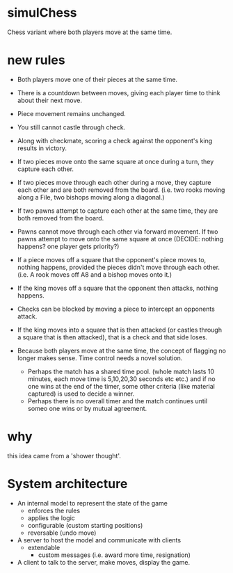 # simulChess
Chess variant where both players move at the same time.

# new rules

- Both players move one of their pieces at the same time.
- There is a countdown between moves, giving each player time to think about their next move.
- Piece movement remains unchanged.
- You still cannot castle through check.
- Along with checkmate, scoring a check against the opponent's king results in victory.
- If two pieces move onto the same square at once during a turn, they capture each other.
- If two pieces move through each other during a move, they capture each other and are both removed from the board. (i.e. two rooks moving along a File, two bishops moving along a diagonal.)
- If two pawns attempt to capture each other at the same time, they are both removed from the board.
- Pawns cannot move through each other via forward movement. If two pawns attempt to move onto the same square at once (DECIDE: nothing happens? one player gets priority?)
- If a piece moves off a square that the opponent's piece moves to, nothing happens, provided the pieces didn't move through each other. (i.e. A rook moves off A8 and a bishop moves onto it.)  
- If the king moves off a square that the opponent then attacks, nothing happens.
- Checks can be blocked by moving a piece to intercept an opponents attack.
- If the king moves into a square that is then attacked (or castles through a square that is then attacked), that is a check and that side loses.

- Because both players move at the same time, the concept of flagging no longer makes sense. Time control needs a novel solution.
    - Perhaps the match has a shared time pool. (whole match lasts 10 minutes, each move time is 5,10,20,30 seconds etc etc.) and if no one wins at the end of the timer, some other criteria (like material captured) is used to decide a winner.
    - Perhaps there is no overall timer and the match continues until someo one wins or by mutual agreement.

# why

this idea came from a 'shower thought'.

# System architecture

- An internal model to represent the state of the game
  - enforces the rules
  - applies the logic
  - configurable (custom starting positions)
  - reversable (undo move)
- A server to host the model and communicate with clients
  - extendable
    - custom messages (i.e. award more time, resignation)
- A client to talk to the server, make moves, display the game.
